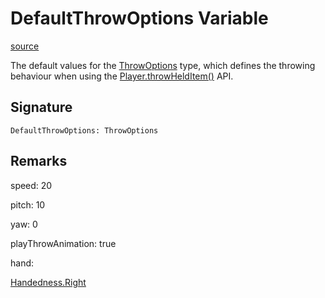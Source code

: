 # DefaultThrowOptions Variable

[source](https://developers.meta.com/horizon-worlds/reference/2.0.0/core_defaultthrowoptions)

The default values for the [ThrowOptions](/horizon-worlds/reference/2.0.0/core_throwoptions) type, which defines the throwing behaviour when using the [Player.throwHeldItem()](/horizon-worlds/reference/2.0.0/core_player#throwhelditem) API.

## Signature

```
DefaultThrowOptions: ThrowOptions
```

## Remarks

speed: 20

  

pitch: 10

  

yaw: 0

  

playThrowAnimation: true

  

hand: 

[Handedness.Right](/horizon-worlds/reference/2.0.0/core_handedness)